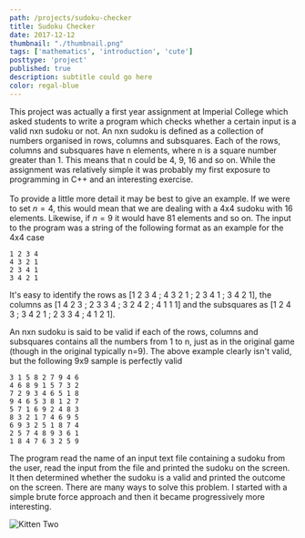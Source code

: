 ```yaml
---
path: /projects/sudoku-checker
title: Sudoku Checker
date: 2017-12-12
thumbnail: "./thumbnail.png"
tags: ['mathematics', 'introduction', 'cute']
posttype: 'project'
published: true
description: subtitle could go here
color: regal-blue
---
```


This project was actually a first year assignment at Imperial College which asked students to write a program which checks whether a certain input is a valid nxn sudoku or not. An nxn sudoku is defined as a collection of numbers organised in rows, columns and subsquares. Each of the rows, columns and subsquares have n elements, where n is a square number greater than 1. This means that n could be 4, 9, 16 and so on. While the assignment was relatively simple it was probably my first exposure to programming in C++ and an interesting exercise. 
<br/><br/>
To provide a little more detail it may be best to give an example. If we were to set $n=4$, this would mean that we are dealing with a 4x4 sudoku with 16 elements. Likewise, if $n=9$ it would have 81 elements and so on. The input to the program was a string of the following format as an example for the 4x4 case

```
1 2 3 4
4 3 2 1
2 3 4 1
3 4 2 1
```
It's easy to identify the rows as [1 2 3 4 ; 4 3 2 1 ; 2 3 4 1 ; 3 4 2 1], the columns as [1 4 2 3 ; 2 3 3 4 ; 3 2 4 2 ; 4 1 1 1] and the subsquares as [1 2 4 3 ; 3 4 2 1 ; 2 3 3 4 ; 4 1 2 1].

An nxn sudoku is said to be valid if each of the rows, columns and subsquares contains all the numbers from 1 to n, just as in the original game (though in the original typically n=9). The above example clearly isn't valid, but the following 9x9 sample is perfectly valid

```
3 1 5 8 2 7 9 4 6
4 6 8 9 1 5 7 3 2
7 2 9 3 4 6 5 1 8 
9 4 6 5 3 8 1 2 7
5 7 1 6 9 2 4 8 3 
8 3 2 1 7 4 6 9 5
6 9 3 2 5 1 8 7 4 
2 5 7 4 8 9 3 6 1
1 8 4 7 6 3 2 5 9
```
The program read the name of an input text file containing a sudoku from the user, read the input from the file and printed the sudoku on the screen. It then determined whether the sudoku is a valid and printed the outcome on the screen. There are many ways to solve this problem. I started with a simple brute force approach and then it became progressively more interesting.

![Kitten Two](/thumbnail.png)